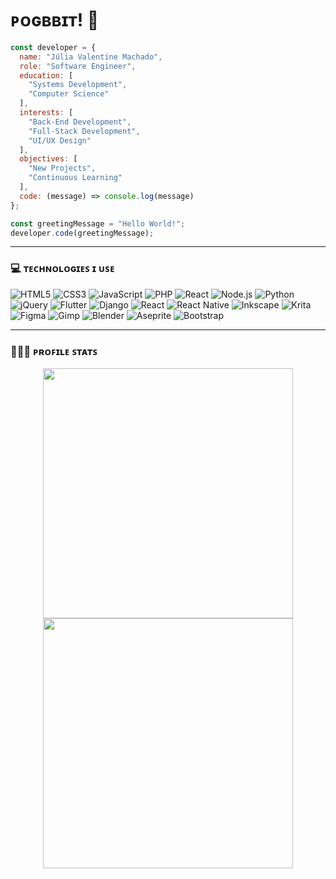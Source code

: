 # ᴘᴏɢʙʙɪᴛ! 👾

```js
const developer = {
  name: "Júlia Valentine Machado",
  role: "Software Engineer",
  education: [
    "Systems Development",
    "Computer Science"
  ],
  interests: [
    "Back-End Development", 
    "Full-Stack Development", 
    "UI/UX Design"
  ],
  objectives: [
    "New Projects", 
    "Continuous Learning"
  ],
  code: (message) => console.log(message)
};

const greetingMessage = "Hello World!";
developer.code(greetingMessage);
```
***

### 💻 ᴛᴇᴄʜɴᴏʟᴏɢɪᴇꜱ ɪ ᴜꜱᴇ
![HTML5](https://img.shields.io/badge/HTML5-282C34?style=for-the-badge&logo=html5&logoColor=E34F26)
![CSS3](https://img.shields.io/badge/CSS3-282C34?style=for-the-badge&logo=css3&logoColor=1572B6)
![JavaScript](https://img.shields.io/badge/JavaScript-282C34?style=for-the-badge&logo=javascript&logoColor=F7DF1E)
![PHP](https://img.shields.io/badge/PHP-282C34?style=for-the-badge&logo=php&logoColor=777BB4)
![React](https://img.shields.io/badge/React-282C34?style=for-the-badge&logo=react&logoColor=61DAFB)
![Node.js](https://img.shields.io/badge/Node.js-282C34?style=for-the-badge&logo=node.js&logoColor=339933)
![Python](https://img.shields.io/badge/Python-282C34?style=for-the-badge&logo=python&logoColor=3776AB)
![jQuery](https://img.shields.io/badge/jquery-282C34?style=for-the-badge&logo=jquery&logoColor=0769AD) 
![Flutter](https://img.shields.io/badge/Flutter-282C34?style=for-the-badge&logo=Flutter&logoColor=02569B) 
![Django](https://img.shields.io/badge/django-282C34?style=for-the-badge&logo=django&logoColor=092E20) 
![React](https://img.shields.io/badge/react-282C34?style=for-the-badge&logo=react&logoColor=61DAFB) 
![React Native](https://img.shields.io/badge/react_native-282C34?style=for-the-badge&logo=react&logoColor=61DAFB) 
![Inkscape](https://img.shields.io/badge/Inkscape-282C34?style=for-the-badge&logo=inkscape&logoColor=e0e0e0) 
![Krita](https://img.shields.io/badge/Krita-282C34?style=for-the-badge&logo=krita&logoColor=EEF37B) 
![Figma](https://img.shields.io/badge/figma-282C34?style=for-the-badge&logo=figma&logoColor=F24E1E) 
![Gimp](https://img.shields.io/badge/Gimp-282C34?style=for-the-badge&logo=gimp&logoColor=657D8B) 
![Blender](https://img.shields.io/badge/blender-282C34?style=for-the-badge&logo=blender&logoColor=F5792A) 
![Aseprite](https://img.shields.io/badge/Aseprite-282C34?style=for-the-badge&logo=Aseprite&logoColor=7D929E) 
![Bootstrap](https://img.shields.io/badge/bootstrap-282C34?style=for-the-badge&logo=bootstrap&logoColor=8511FA)

***

### 🙇🏻‍♀️ ᴘʀᴏꜰɪʟᴇ ꜱᴛᴀᴛꜱ
<p align="center">
  <img src="https://github-readme-stats.vercel.app/api?username=pogbbit&count_private=true&token=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&show_icons=true&theme=one_dark_pro&count_private=true&card_width=400&hide_border=true" width="400px">
  <img src="https://github-readme-stats.vercel.app/api/top-langs/?username=pogbbit&count_private=true&layout=compact&theme=one_dark_pro&card_width=400&hide_border=true" width="400px">
</p>

